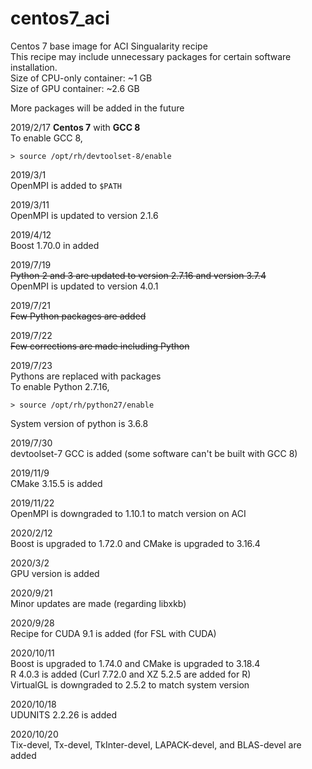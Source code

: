 # centos7_aci
Centos 7 base image for ACI Singualarity recipe  
This recipe may include unnecessary packages for certain software installation.  
Size of CPU-only container: ~1 GB  
Size of GPU container: ~2.6 GB

More packages will be added in the future

2019/2/17
**Centos 7** with **GCC 8**  
To enable GCC 8,  
```
> source /opt/rh/devtoolset-8/enable
```

2019/3/1  
OpenMPI is added to `$PATH`

2019/3/11  
OpenMPI is updated to version 2.1.6  

2019/4/12  
Boost 1.70.0 in added

2019/7/19  
~~Python 2 and 3 are updated to version 2.7.16 and version 3.7.4~~  
OpenMPI is updated to version 4.0.1

2019/7/21  
~~Few Python packages are added~~

2019/7/22  
~~Few corrections are made including Python~~

2019/7/23  
Pythons are replaced with packages  
To enable Python 2.7.16,  
```
> source /opt/rh/python27/enable
```  
System version of python is 3.6.8

2019/7/30  
devtoolset-7 GCC is added (some software can't be built with GCC 8)

2019/11/9  
CMake 3.15.5 is added

2019/11/22  
OpenMPI is downgraded to 1.10.1 to match version on ACI

2020/2/12  
Boost is upgraded to 1.72.0 and CMake is upgraded to 3.16.4

2020/3/2  
GPU version is added

2020/9/21  
Minor updates are made (regarding libxkb)

2020/9/28  
Recipe for CUDA 9.1 is added (for FSL with CUDA)

2020/10/11  
Boost is upgraded to 1.74.0 and CMake is upgraded to 3.18.4  
R 4.0.3 is added (Curl 7.72.0 and XZ 5.2.5 are added for R)  
VirtualGL is downgraded to 2.5.2 to match system version

2020/10/18  
UDUNITS 2.2.26 is added

2020/10/20  
Tix-devel, Tx-devel, TkInter-devel, LAPACK-devel, and BLAS-devel are added
